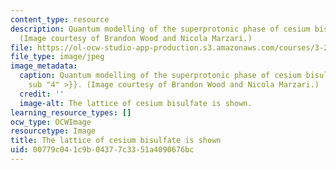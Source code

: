 ```yaml
---
content_type: resource
description: Quantum modelling of the superprotonic phase of cesium bisulfate, CsHSO4.
  (Image courtesy of Brandon Wood and Nicola Marzari.)
file: https://ol-ocw-studio-app-production.s3.amazonaws.com/courses/3-23-electrical-optical-and-magnetic-properties-of-materials-fall-2007/00779c041c9b04377c3351a4090676bc_3-23f07.jpg
file_type: image/jpeg
image_metadata:
  caption: Quantum modelling of the superprotonic phase of cesium bisulfate, CsHSO{{<
    sub "4" >}}. (Image courtesy of Brandon Wood and Nicola Marzari.)
  credit: ''
  image-alt: The lattice of cesium bisulfate is shown.
learning_resource_types: []
ocw_type: OCWImage
resourcetype: Image
title: The lattice of cesium bisulfate is shown
uid: 00779c04-1c9b-0437-7c33-51a4090676bc
---
```

